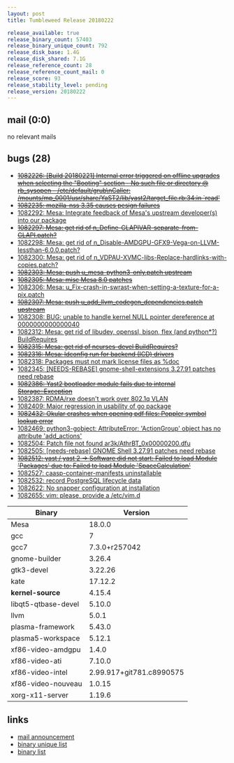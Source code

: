 ```yaml
---
layout: post
title: Tumbleweed Release 20180222

release_available: true
release_binary_count: 57403
release_binary_unique_count: 792
release_disk_base: 1.4G
release_disk_shared: 7.1G
release_reference_count: 28
release_reference_count_mail: 0
release_score: 93
release_stability_level: pending
release_version: 20180222
---
```


## mail (0:0)

no relevant mails

## bugs (28)

<!--more-->

- ~~[1082226: [Build 20180221] Internal error triggered on offline upgrades when selecting the "Booting" section - No such file or directory @ rb_sysopen - /etc/default/grub\nCaller:  /mounts/mp_0001/usr/share/YaST2/lib/yast2/target_file.rb:34:in `read'](https://bugzilla.opensuse.org/show_bug.cgi?id=1082226)~~
- ~~[1082235: mozilla-nss 3.35 causes pesign failures](https://bugzilla.opensuse.org/show_bug.cgi?id=1082235)~~
- [1082292: Mesa: Integrate feedback of Mesa's upstream developer(s) into our package](https://bugzilla.opensuse.org/show_bug.cgi?id=1082292)
- ~~[1082297: Mesa: get rid of n_Define-GLAPIVAR-separate-from-GLAPI.patch?](https://bugzilla.opensuse.org/show_bug.cgi?id=1082297)~~
- [1082298: Mesa: get rid of n_Disable-AMDGPU-GFX9-Vega-on-LLVM-lessthan-6.0.0.patch?](https://bugzilla.opensuse.org/show_bug.cgi?id=1082298)
- [1082300: Mesa: get rid of n_VDPAU-XVMC-libs-Replace-hardlinks-with-copies.patch?](https://bugzilla.opensuse.org/show_bug.cgi?id=1082300)
- ~~[1082303: Mesa: push u_mesa-python3-only.patch upstream](https://bugzilla.opensuse.org/show_bug.cgi?id=1082303)~~
- ~~[1082305: Mesa: misc Mesa 8.0 patches](https://bugzilla.opensuse.org/show_bug.cgi?id=1082305)~~
- [1082306: Mesa: u_Fix-crash-in-swrast-when-setting-a-texture-for-a-pix.patch](https://bugzilla.opensuse.org/show_bug.cgi?id=1082306)
- ~~[1082307: Mesa: push u_add_llvm_codegen_dependencies.patch upstream](https://bugzilla.opensuse.org/show_bug.cgi?id=1082307)~~
- [1082308: BUG: unable to handle kernel NULL pointer dereference at 0000000000000040](https://bugzilla.opensuse.org/show_bug.cgi?id=1082308)
- [1082312: Mesa: get rid of libudev, openssl, bison, flex (and python*?) BuildRequires](https://bugzilla.opensuse.org/show_bug.cgi?id=1082312)
- ~~[1082315: Mesa: get rid of ncurses-devel BuildRequires?](https://bugzilla.opensuse.org/show_bug.cgi?id=1082315)~~
- ~~[1082316: Mesa: ldconfig run for backend (ICD) drivers](https://bugzilla.opensuse.org/show_bug.cgi?id=1082316)~~
- [1082318: Packages must not mark license files as %doc](https://bugzilla.opensuse.org/show_bug.cgi?id=1082318)
- [1082345: [NEEDS-REBASE] gnome-shell-extensions 3.27.91 patches need rebase](https://bugzilla.opensuse.org/show_bug.cgi?id=1082345)
- ~~[1082386: Yast2 bootloader module fails due to internal Storage::Exception](https://bugzilla.opensuse.org/show_bug.cgi?id=1082386)~~
- [1082387: RDMA/rxe doesn't work over 802.1q VLAN](https://bugzilla.opensuse.org/show_bug.cgi?id=1082387)
- [1082409: Major regression in usability of go package](https://bugzilla.opensuse.org/show_bug.cgi?id=1082409)
- ~~[1082432: Okular crashes when opening pdf files: Poppler symbol lookup error](https://bugzilla.opensuse.org/show_bug.cgi?id=1082432)~~
- [1082469: python3-gobject: AttributeError: 'ActionGroup' object has no attribute 'add_actions'](https://bugzilla.opensuse.org/show_bug.cgi?id=1082469)
- [1082504: Patch file not found ar3k/AthrBT_0x00000200.dfu](https://bugzilla.opensuse.org/show_bug.cgi?id=1082504)
- [1082505: [needs-rebase] GNOME Shell 3.27.91 patches need rebase](https://bugzilla.opensuse.org/show_bug.cgi?id=1082505)
- ~~[1082512: yast / yast 2 -> Software did not start: Failed to load Module 'Packages' due to: Failed to load Module 'SpaceCalculation'](https://bugzilla.opensuse.org/show_bug.cgi?id=1082512)~~
- [1082527: caasp-container-manifests uninstallable](https://bugzilla.opensuse.org/show_bug.cgi?id=1082527)
- [1082532: record PostgreSQL lifecycle data](https://bugzilla.opensuse.org/show_bug.cgi?id=1082532)
- [1082622: No snapper configuration at installation](https://bugzilla.opensuse.org/show_bug.cgi?id=1082622)
- [1082655: vim: please, provide a /etc/vim.d](https://bugzilla.opensuse.org/show_bug.cgi?id=1082655)

Binary | Version
--- | ---
Mesa | 18.0.0
gcc | 7
gcc7 | 7.3.0+r257042
gnome-builder | 3.26.4
gtk3-devel | 3.22.26
kate | 17.12.2
**kernel-source** | 4.15.4
libqt5-qtbase-devel | 5.10.0
llvm | 5.0.1
plasma-framework | 5.43.0
plasma5-workspace | 5.12.1
xf86-video-amdgpu | 1.4.0
xf86-video-ati | 7.10.0
xf86-video-intel | 2.99.917+git781.c8990575
xf86-video-nouveau | 1.0.15
xorg-x11-server | 1.19.6

## links

- [mail announcement](https://lists.opensuse.org/opensuse-factory/2018-02/msg01062.html)
- [binary unique list](http://download.tumbleweed.boombatower.com/20180222/rpm.unique.list)
- [binary list](http://download.tumbleweed.boombatower.com/20180222/rpm.list)
